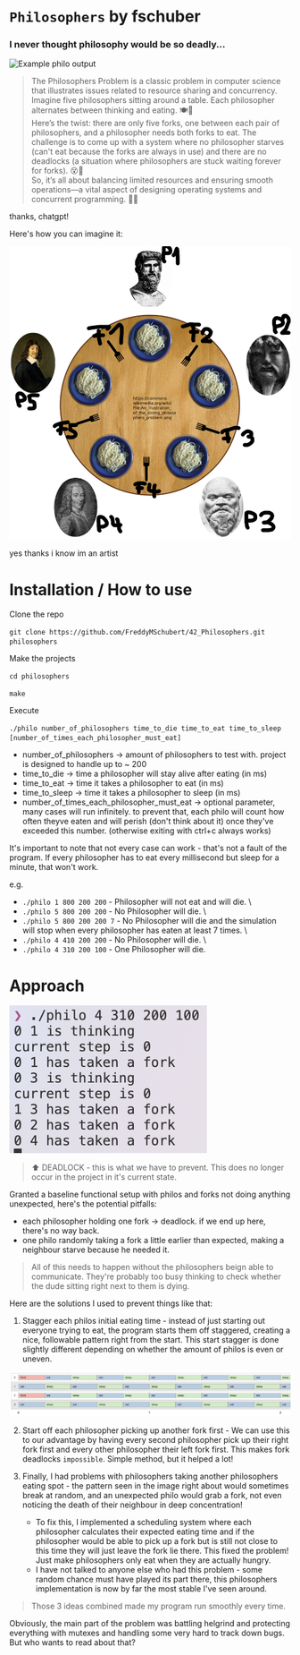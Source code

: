 # `Philosophers` by fschuber
### I never thought philosophy would be so deadly...

![Example philo output](https://github.com/FreddyMSchubert/42_Philosophers/blob/master/assets/execution-gif.gif "Example philo output")

> The Philosophers Problem is a classic problem in computer science that illustrates issues related to resource sharing and concurrency.\
> Imagine five philosophers sitting around a table. Each philosopher alternates between thinking and eating. 🍽️💭 \
> Here’s the twist: there are only five forks, one between each pair of philosophers, and a philosopher needs both forks to eat. The challenge is to come up with a system where no philosopher starves (can't eat because the forks are always in use) and there are no deadlocks (a situation where philosophers are stuck waiting forever for forks). 😵🔄 \
> So, it’s all about balancing limited resources and ensuring smooth operations—a vital aspect of designing operating systems and concurrent programming. 🎉🔧

thanks, chatgpt!

Here's how you can imagine it:

![Philo Visualization](https://github.com/FreddyMSchubert/42_Philosophers/blob/master/assets/philos_visualization.png "Philo Visualization")

yes thanks i know im an artist

# Installation / How to use

Clone the repo

`git clone https://github.com/FreddyMSchubert/42_Philosophers.git philosophers`

Make the projects

`cd philosophers`

`make`

Execute

`./philo number_of_philosophers time_to_die time_to_eat time_to_sleep [number_of_times_each_philosopher_must_eat]`
- number_of_philosophers -> amount of philosophers to test with. project is designed to handle up to ~ 200
- time_to_die -> time a philosopher will stay alive after eating (in ms)
- time_to_eat -> time it takes a philosopher to eat (in ms)
- time_to_sleep -> time it takes a philosopher to sleep (in ms)
- number_of_times_each_philosopher_must_eat -> optional parameter, many cases will run infinitely. to prevent that, each philo will count how often theyve eaten and will perish (don't think about it) once they've exceeded this number. (otherwise exiting with ctrl+c always works)

It's important to note that not every case can work - that's not a fault of the program. If every philosopher has to eat every millisecond but sleep for a minute, that won't work.

e.g.

- `./philo 1 800 200 200` - Philosopher will not eat and will die. \
- `./philo 5 800 200 200` - No Philosopher will die. \
- `./philo 5 800 200 200 7` - No Philosopher will die and the simulation will stop when every philosopher has eaten at least 7 times. \
- `./philo 4 410 200 200` - No Philosopher will die. \
- `./philo 4 310 200 100` - One Philosopher will die.

# Approach

![Deadlock - this is what we gotta prevent.](https://github.com/FreddyMSchubert/42_Philosophers/blob/master/assets/bruh.png "Deadlock - this is what we gotta prevent.")

> ⬆ DEADLOCK - this is what we have to prevent. This does no longer occur in the project in it's current state.

Granted a baseline functional setup with philos and forks not doing anything unexpected, here's the potential pitfalls:

- each philosopher holding one fork -> deadlock. if we end up here, there's no way back.
- one philo randomly taking a fork a little earlier than expected, making a neighbour starve because he needed it.

> All of this needs to happen without the philosophers beign able to communicate. They're probably too busy thinking to check whether the dude sitting right next to them is dying.

Here are the solutions I used to prevent things like that:

1. Stagger each philos initial eating time - instead of just starting out everyone trying to eat, the program starts them off staggered, creating a nice, followable pattern right from the start. This start stagger is done slightly different depending on whether the amount of philos is even or uneven.

![A Visualization of how the philosophers are staggered](https://github.com/FreddyMSchubert/42_Philosophers/blob/master/assets/vis-even.png)

2. Start off each philosopher picking up another fork first - We can use this to our advantage by having every second philosopher pick up their right fork first and every other philosopher their left fork first. This makes fork deadlocks `impossible`. Simple method, but it helped a lot!

3. Finally, I had problems with philosophers taking another philosophers eating spot - the pattern seen in the image right about would sometimes break at random, and an unexpected philo would grab a fork, not even noticing the death of their neighbour in deep concentration!
	- To fix this, I implemented a scheduling system where each philosopher calculates their expected eating time and if the philosopher would be able to pick up a fork but is still not close to this time they will just leave the fork lie there. This fixed the problem! Just make philosophers only eat when they are actually hungry.
	- I have not talked to anyone else who had this problem - some random chance must have played its part there, this philosophers implementation is now by far the most stable I've seen around.

> Those 3 ideas combined made my program run smoothly every time.

Obviously, the main part of the problem was battling helgrind and protecting everything with mutexes and handling some very hard to track down bugs. But who wants to read about that?
